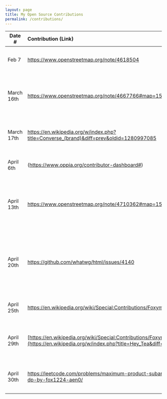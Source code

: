 ```yaml
---
layout: page
title: My Open Source Contributions
permalink: /contributions/
---
```


<!--
Type of the contribution should be "Wikipedia edit", "OpenStreet Map feature", "Documentation", "Course website", "Blog",
"Browser Add-on", etc.

The description should include a brief summary of what you did.

The link should bring us to a public page that shows your contribution. 

Replace the first row with your own contribution. 

-->





| Date #       | Contribution (Link)  | Type  | Description |
|---|:---|:---|:-------|
| Feb 7   | https://www.openstreetmap.org/note/4618504    | Adding notes on open street map   |   I added a unbdocumanted barber shop downstairs of my apartment.   |
|  March 16th   |  https://www.openstreetmap.org/note/4667766#map=15/40.72939/-73.98177&layers=N   |  Add notes on open street map    | The cafe downstairs of my building occupies two separated space, one for the cafe and one for the restaurant. It was not shown on the map because these two spaces share the same address, but I added a description to the map so people will not be misguided if the look up cafe but ended up being at the restaurant.     |
|  March 17th   | https://en.wikipedia.org/w/index.php?title=Converse_(brand)&diff=prev&oldid=1280997085    |  Add notes on Conevrse's wikipedia page   |  I suggested the key role of converse shoes played in Japanese street culture in th 1980s.    |
|  April 6th  | (https://www.oppia.org/contributor-dashboard#)  |  Translates lessions subtitles on Oppia  |  I translated the subtitles and course content from English to Mandarin Chinese.    |
|  April 13th  | https://www.openstreetmap.org/note/4710362#map=15/51.50976/-0.13049&layers=N|  Adding missing location for the stage bar on open street map |  I added a unbdocumanted bar restaurant called the stage bar located within the lononder hotel I stayed in London. I realized that when I was trying to search up for the bar it's not shown, but only with teh explicit address since they automatically believe it's within the hotel. With the notes, people who are ignorant to the knowledge that it's part of the hotel will have access to the location.  |
|  April 20th  | https://github.com/whatwg/html/issues/4140 |  Fixing front end css error in sourcecode |  I proposed the solution of deleting all <span> tag in the sourcecode to reduce the redundancy. After inspecting all the frontend code, including javascript and html for the repository, I realized that the inclusion of the tag <span> could contribute to additional signal to two method, causing the error with postMessage() taking 2 instances of the object worker. By removing that, we can clear out the useless part and then see if it can logically cut off the duplicate operation of the call of the method. |
|  April 25th  | https://en.wikipedia.org/wiki/Special:Contributions/Foxymoxy1224 |  Update restoration information |  I updated the most recent restoration information about the Pulitzer Fountain to its wikipedia page. (https://en.wikipedia.org/w/index.php?title=Pulitzer_Fountain&diff=prev&oldid=1287497986) |
|  April 29th  | [https://en.wikipedia.org/wiki/Special:Contributions/Foxymoxy1224](https://en.wikipedia.org/w/index.php?title=Hey_Tea&diff=prev&oldid=1287991901) |  Update international store opening information for heytea|  I researched and updated the business history of HeyTea regarding its internatinonal expansion in Singapore and UK. https://en.wikipedia.org/wiki/Hey_Tea|
|  April 30th  | https://leetcode.com/problems/maximum-product-subarray/solutions/6703284/solution-dp-by-fox1224-aen0/ |  Posting solution for Leetcode question 152 |  I published my personal solution to leetcode question 152 using the dynamic programming method with explanation and code. |











